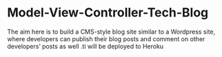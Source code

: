 # Model-View-Controller-Tech-Blog
The aim here is to build a CMS-style blog site similar to a Wordpress site, where developers can publish their blog posts and comment on other developers’ posts as well .ti will be deployed to Heroku 
